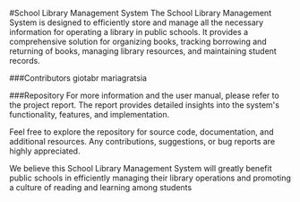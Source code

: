 #School Library Management System
The School Library Management System is designed to efficiently store and manage all the necessary information for operating a library in public schools. It provides a comprehensive solution for organizing books, tracking borrowing and returning of books, managing library resources, and maintaining student records.

###Contributors
giotabr
mariagratsia

###Repository
For more information and the user manual, please refer to the project report. The report provides detailed insights into the system's functionality, features, and implementation.

Feel free to explore the repository for source code, documentation, and additional resources. Any contributions, suggestions, or bug reports are highly appreciated.

We believe this School Library Management System will greatly benefit public schools in efficiently managing their library operations and promoting a culture of reading and learning among students
